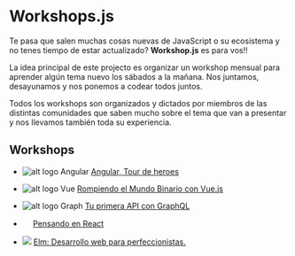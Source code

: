 # Workshops.js

Te pasa que salen muchas cosas nuevas de JavaScript o su ecosistema y no tenes tiempo de estar actualizado? **Workshop.js** es para vos!!

La idea principal de este projecto es organizar un workshop mensual para aprender algún tema nuevo los sábados a la mañana. Nos juntamos, desayunamos y nos ponemos a codear todos juntos. 

Todos los workshops son organizados y dictados por miembros de las distintas comunidades que saben mucho sobre el tema que van a presentar y nos llevamos también toda su experiencia.

## Workshops

* ![alt logo Angular](https://avatars4.githubusercontent.com/u/139426?v=4&s=10 "Logo Title Text 1") [Angular, Tour de heroes](https://github.com/jorgeucano/tour-of-heroes-with-cli-es)

*  ![alt logo Vue](https://avatars7.githubusercontent.com/u/6128107?v=4&s=10 "Logo Title Text 1") [Rompiendo el Mundo Binario con Vue.js](https://github.com/ianaya89/workshop-vuejs) 


*  ![alt logo Graph](https://avatars4.githubusercontent.com/u/12972006?v=4&s=10 "Logo Title Text 1") [Tu primera API con GraphQL](https://github.com/jfresco/graphql-workshop-es)

* <img src="https://facebook.github.io/react/img/logo.svg" height="15" width="15" /> [Pensando en React](https://github.com/leoasis/workshop-pensando-en-react/issues)

* <img src="https://avatars2.githubusercontent.com/u/4359353?v=4&s=10" /> [Elm: Desarrollo web para perfeccionistas.](https://github.com/ajchambeaud/elm-workshops)

